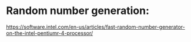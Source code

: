 # Random number generation:

https://software.intel.com/en-us/articles/fast-random-number-generator-on-the-intel-pentiumr-4-processor/
